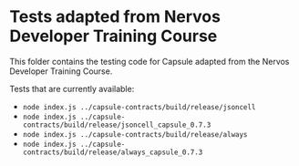 # Tests adapted from Nervos Developer Training Course

This folder contains the testing code for Capsule adapted from the Nervos Developer Training Course.

Tests that are currently available:

* `node index.js ../capsule-contracts/build/release/jsoncell`
* `node index.js ../capsule-contracts/build/release/jsoncell_capsule_0.7.3`
* `node index.js ../capsule-contracts/build/release/always`
* `node index.js ../capsule-contracts/build/release/always_capsule_0.7.3`
